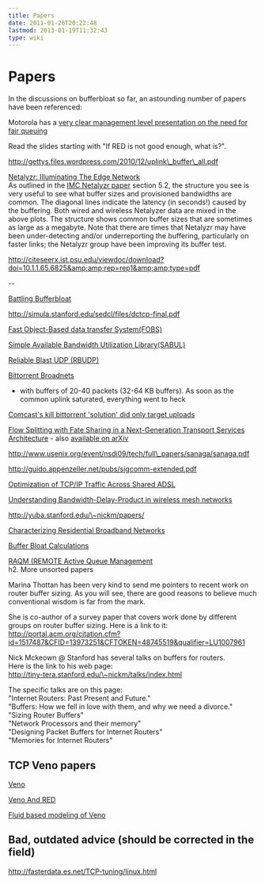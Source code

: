 ```yaml
---
title: Papers
date: 2011-01-26T20:22:48
lastmod: 2013-01-19T11:32:43
type: wiki
---
```

Papers
======

In the discussions on bufferbloat so far, an astounding number of papers
have been referenced:

Motorola has a [very clear management level presentation on the need for
fair
queuing](http://www.cascaderange.org/presentations/DOCSIS_1_1_QoS.pdf)

Read the slides starting with "If RED is not good enough, what is?".

http://gettys.files.wordpress.com/2010/12/uplink\_buffer\_all.pdf

[Netalyzr: Illuminating The Edge
Network](http://www.icir.org/christian/publications/2010-imc-netalyzr.pdf)\
As outlined in the [IMC Netalyzr
paper](http://conferences.sigcomm.org/imc/2010/papers/p246.pdf)
section 5.2, the structure you see is very useful to see what buffer
sizes and provisioned bandwidths are common. The diagonal lines indicate
the latency (in seconds!) caused by the buffering. Both wired and
wireless Netalyzer data are mixed in the above plots. The structure
shows common buffer sizes that are sometimes as large as a megabyte.
Note that there are times that Netalyzr may have been under-detecting
and/or underreporting the buffering, particularly on faster links; the
Netalyzr group have been improving its buffer test.

http://citeseerx.ist.psu.edu/viewdoc/download?doi=10.1.1.65.6825&amp;amp;rep=rep1&amp;amp;type=pdf

--

[Battling
Bufferbloat](http://akira.ruc.dk/~tohojo/bufferbloat/bufferbloat-final.pdf)

http://simula.stanford.edu/sedcl/files/dctcp-final.pdf

[Fast Object-Based data transfer
System(FOBS)](http://www.umcs.maine.edu/~dickens/pubs/HPDC.FINAL.pdf)

[Simple Available Bandwidth Utilization
Library(SABUL)](http://pubs.rgrossman.com/dl/journal-028.pdf)

[Reliable Blast UDP
(RBUDP)](http://www.evl.uic.edu/files/pdf/cluster2002.pdf)

[Bittorrent
Broadnets](http://www.cs.clemson.edu/~jmarty/papers/bittorrentBroadnets.pdf)
- with buffers of 20-40 packets (32-64 KB buffers). As soon as the
common uplink saturated, everything went to heck

[Comcast's kill bittorrent 'solution' did only target
uploads](http://www.isoc.org/isoc/conferences/ndss/09/pdf/08.pdf)

[Flow Splitting with Fate Sharing in a Next-Generation Transport
Services Architecture](http://dedis.cs.yale.edu/2009/tng/) - also
[available on arXiv](http://arxiv.org/pdf/0912.0921v1)

http://www.usenix.org/event/nsdi09/tech/full\_papers/sanaga/sanaga.pdf

http://guido.appenzeller.net/pubs/sigcomm-extended.pdf

[Optimization of TCP/IP Traffic Across Shared
ADSL](http://www.adsl-optimizer.dk/thesis/main_final_hyper.pdf)

[Understanding Bandwidth-Delay-Product in wireless mesh
networks](http://cairo.cs.uiuc.edu/publications/papers/elsevier2004-bdp.pdf)

http://yuba.stanford.edu/\~nickm/papers/

[Characterizing Residential Broadband
Networks](http://citeseerx.ist.psu.edu/viewdoc/download?doi=10.1.1.65.6825&rep=rep1&type=pdf)

[Buffer Bloat
Calculations](http://netoptimizer.blogspot.com/2010/12/buffer-bloat-calculations.html)

[RAQM (REMOTE Active Queue
Management](http://www.cs.purdue.edu/homes/eblanton/publications/raqm.ps)\
h2. More unsorted papers

Marina Thottan has been very kind to send me pointers to recent work on
router buffer sizing. As you will see, there are good reasons to believe
much conventional wisdom is far from the mark.

She is co-author of a survey paper that covers work done by different
groups on router buffer sizing. Here is a link to it:\
http://portal.acm.org/citation.cfm?id=1517487&CFID=13973251&CFTOKEN=48745519&qualifier=LU1007961

Nick Mckeown @ Stanford has several talks on buffers for routers.\
Here is the link to his web page:\
http://tiny-tera.stanford.edu/\~nickm/talks/index.html

The specific talks are on this page:\
"Internet Routers: Past Present and Future."\
"Buffers: How we fell in love with them, and why we need a divorce."\
"Sizing Router Buffers"\
"Network Processors and their memory"\
"Designing Packet Buffers for Internet Routers"\
"Memories for Internet Routers"

TCP Veno papers
---------------

[Veno](http://wwwbk.ie.cuhk.edu.hk/fileadmin/staff_upload/soung/Journal/J3.pdf)

[Veno And
RED](http://www.ie.cuhk.edu.hk/fileadmin/staff_upload/soung/Conference/C12.pdf)

[Fluid based modeling of
Veno](http://web.mysites.ntu.edu.sg/aschfoh/public/Shared%2520Documents/pub/06777512-GC08.pdf)

Bad, outdated advice (should be corrected in the field)
-------------------------------------------------------

http://fasterdata.es.net/TCP-tuning/linux.html
